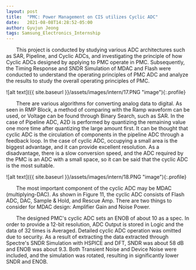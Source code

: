 ```yaml
---
layout: post
title:  "PMC: Power Management on CIS utilizes Cyclic ADC"
date:   2021-08-08T14:28:52-05:00
author: Gyujun Jeong
tags: Samsung_Electronics_Internship
---
```



&nbsp; &nbsp; &nbsp; &nbsp;This project is conducted by studying various ADC architectures such as SAR, Pipeline, and Cyclic ADCs, and investigating the principle of how Cyclic ADCs designed by applying to PMC operate in PMC. Subsequently, the Timing Response and SNDR Simulation of MDAC and Flash were conducted to understand the operating principles of PMC ADC and analyze the results to study the overall operating principles of PMC.<br>

![alt text]({{ site.baseurl }}/assets/images/intern/17.PNG "image"){:.profile}

&nbsp; &nbsp; &nbsp; &nbsp;There are various algorithms for converting analog data to digital. As seen in RMP Block, a method of comparing with the Ramp waveform can be used, or Voltage can be found through Binary Search, such as SAR. In the case of Pipeline ADC, A2D is performed by quantizing the remaining value one more time after quantizing the large amount first. It can be thought that cyclic ADC is the circulation of components in the pipeline ADC through a feedback loop. In the case of cyclic ADC, occupying a small area is the biggest advantage, and it can provide excellent resolution. As a disadvantage, there is a slow conversion speed, and the ADC required by the PMC is an ADC with a small space, so it can be said that the cyclic ADC is the most suitable.<br>

![alt text]({{ site.baseurl }}/assets/images/intern/18.PNG "image"){:.profile}<br>

&nbsp; &nbsp; &nbsp; &nbsp;The most important component of the cyclic ADC may be MDAC (multiplying-DAC). As shown in Figure 11, the cyclic ADC consists of Flash ADC, DAC, Sample & Hold, and Rescue Amp. There are two things to consider for MDAC design: Amplifier Gain and Noise Power.<br>

&nbsp; &nbsp; &nbsp; &nbsp;The designed PMC's cyclic ADC sets an ENOB of about 10 as a spec. In order to provide a 12-bit resolution, ADC Output is stored in Logic and the data of 32 times is Averaged. Detailed cyclic ADC operation was omitted due to security. As a result of extracting the data extracted through Spectre's SNDR Simulation with HSPICE and DFT, SNDR was about 58 dB and ENOB was about 9.3. Both Transient Noise and Device Noise were included, and the simulation was rotated, resulting in significantly lower SNDR and ENOB.
